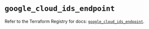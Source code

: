 # `google_cloud_ids_endpoint`

Refer to the Terraform Registry for docs: [`google_cloud_ids_endpoint`](https://registry.terraform.io/providers/hashicorp/google/6.23.0/docs/resources/cloud_ids_endpoint).
